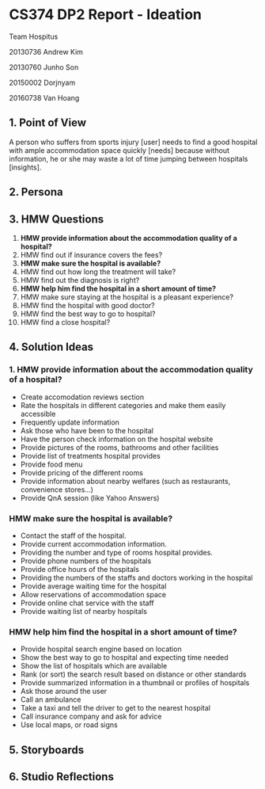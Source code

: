 # CS374 DP2 Report - Ideation

Team Hospitus

20130736 Andrew Kim

20130760 Junho Son

20150002 Dorjnyam

20160738 Van Hoang


## 1. Point of View

A person who suffers from sports injury [user] needs to find a good hospital with ample accommodation space quickly [needs] because without information, he or she may waste a lot of time jumping between hospitals [insights]. 


## 2. Persona



## 3. HMW Questions

1. **HMW provide information about the accommodation quality of a hospital?**
2. HMW find out if insurance covers the fees?
3. **HMW make sure the hospital is available?**
4. HMW find out how long the treatment will take?
5. HMW find out the diagnosis is right?
6. **HMW help him find the hospital in a short amount of time?**
7. HMW make sure staying at the hospital is a pleasant experience?
8. HMW find the hospital with good doctor?
9. HMW find the best way to go to hospital?
10. HMW find a close hospital?


## 4. Solution Ideas

### 1. HMW provide information about the accommodation quality of a hospital?
- Create accomodation reviews section
- Rate the hospitals in different categories and make them easily accessible
- Frequently update information
- Ask those who have been to the hospital
- Have the person check information on the hospital website
- Provide pictures of the rooms, bathrooms and other facilities
- Provide list of treatments hospital provides
- Provide food menu
- Provide pricing of the different rooms
- Provide information about nearby welfares (such as restaurants, convenience stores…)
- Provide QnA session (like Yahoo Answers)
### HMW make sure the hospital is available?
- Contact the staff of the hospital.
- Provide current accommodation information.
- Providing the number and type of rooms hospital provides.
- Provide phone numbers of the hospitals
- Provide office hours of the hospitals
- Providing the numbers of the staffs and doctors working in the hospital
- Provide average waiting time for the hospital
- Allow reservations of accommodation space
- Provide online chat service with the staff
- Provide waiting list of nearby hospitals
### HMW help him find the hospital in a short amount of time?
- Provide hospital search engine based on location
- Show the best way to go to hospital and expecting time needed
- Show the list of hospitals which are available
- Rank (or sort) the search result based on distance  or other standards
- Provide summarized information in a thumbnail or profiles of hospitals
- Ask those around the user
- Call an ambulance
- Take a taxi and tell the driver to get to the nearest hospital
- Call insurance company and ask for advice
- Use local maps, or road signs


## 5. Storyboards



## 6. Studio Reflections



